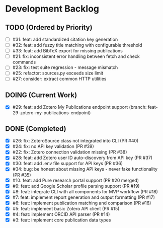 # Development Backlog

## TODO (Ordered by Priority)
- [ ] #31: feat: add standardized citation key generation
- [ ] #32: feat: add fuzzy title matching with configurable threshold
- [ ] #33: feat: add BibTeX export for missing publications
- [ ] #21: fix: inconsistent error handling between fetch and check commands
- [ ] #23: fix: test suite regression - message mismatch
- [ ] #25: refactor: sources.py exceeds size limit
- [ ] #27: consider: extract common HTTP utilities

## DOING (Current Work)
- [x] #29: feat: add Zotero My Publications endpoint support (branch: feat-29-zotero-my-publications-endpoint)

## DONE (Completed)
- [x] #26: fix: ZoteroSource class not integrated into CLI (PR #40)
- [x] #24: fix: no API key validation (PR #39)
- [x] #22: fix: Zotero connection validation missing (PR #38)
- [x] #28: feat: add Zotero user ID auto-discovery from API key (PR #37)
- [x] #30: feat: add .env file support for API keys (PR #36)
- [x] #34: bug: be honest about missing API keys - never fake functionality (PR #35)
- [x] #10: feat: add Pure research portal support (PR #20 merged)
- [x] #9: feat: add Google Scholar profile parsing support (PR #19)
- [x] #8: feat: integrate CLI with all components for MVP workflow (PR #18)
- [x] #7: feat: implement report generation and output formatting (PR #17)
- [x] #6: feat: implement publication matching and comparison (PR #16)
- [x] #5: feat: implement basic Zotero API client (PR #15)
- [x] #4: feat: implement ORCID API parser (PR #14)
- [x] #3: feat: implement core publication data types